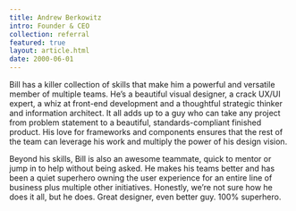 ```yaml
---
title: Andrew Berkowitz
intro: Founder & CEO
collection: referral
featured: true
layout: article.html
date: 2000-06-01
---
```


Bill has a killer collection of skills that make him a powerful and versatile member of multiple teams. He’s a beautiful visual designer, a crack UX/UI expert, a whiz at front-end development and a thoughtful strategic thinker and information architect. It all adds up to a guy who can take any project from problem statement to a beautiful, standards-compliant finished product. His love for frameworks and components ensures that the rest of the team can leverage his work and multiply the power of his design vision.

Beyond his skills, Bill is also an awesome teammate, quick to mentor or jump in to help without being asked. He makes his teams better and has been a quiet superhero owning the user experience for an entire line of business plus multiple other initiatives. Honestly, we’re not sure how he does it all, but he does. Great designer, even better guy. 100% superhero.